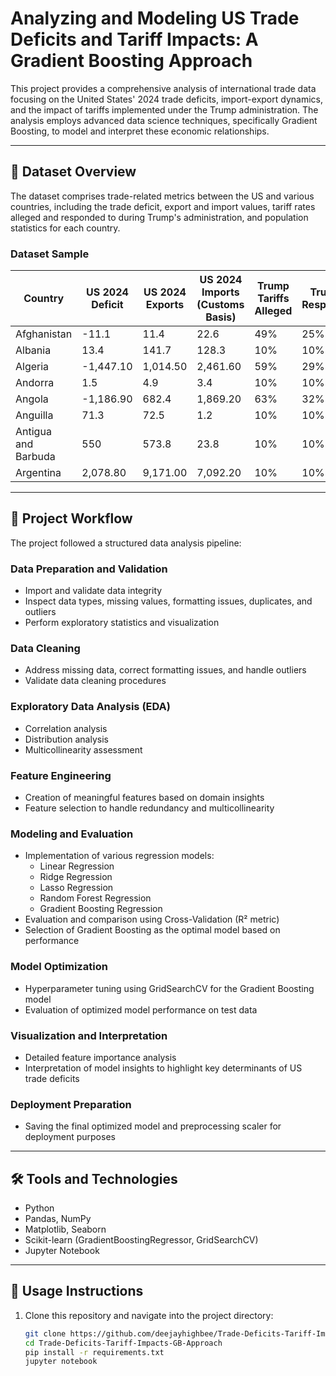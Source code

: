 # Analyzing and Modeling US Trade Deficits and Tariff Impacts: A Gradient Boosting Approach

This project provides a comprehensive analysis of international trade data focusing on the United States' 2024 trade deficits, import-export dynamics, and the impact of tariffs implemented under the Trump administration. The analysis employs advanced data science techniques, specifically Gradient Boosting, to model and interpret these economic relationships.

---

## 📂 Dataset Overview

The dataset comprises trade-related metrics between the US and various countries, including the trade deficit, export and import values, tariff rates alleged and responded to during Trump's administration, and population statistics for each country.

### **Dataset Sample**

| Country               | US 2024 Deficit | US 2024 Exports | US 2024 Imports (Customs Basis) | Trump Tariffs Alleged | Trump Response | Population |
|-----------------------|-----------------|-----------------|----------------------------------|-----------------------|----------------|------------|
| Afghanistan           | -11.1           | 11.4            | 22.6                             | 49%                   | 25%            | 41,454,761 |
| Albania               | 13.4            | 141.7           | 128.3                            | 10%                   | 10%            | 2,745,972  |
| Algeria               | -1,447.10       | 1,014.50        | 2,461.60                         | 59%                   | 29%            | 46,164,219 |
| Andorra               | 1.5             | 4.9             | 3.4                              | 10%                   | 10%            | 80,856     |
| Angola                | -1,186.90       | 682.4           | 1,869.20                         | 63%                   | 32%            | 36,749,906 |
| Anguilla              | 71.3            | 72.5            | 1.2                              | 10%                   | 10%            |             |
| Antigua and Barbuda   | 550             | 573.8           | 23.8                             | 10%                   | 10%            | 93,316     |
| Argentina             | 2,078.80        | 9,171.00        | 7,092.20                         | 10%                   | 10%            | 45,538,401 |

---

## 🚀 Project Workflow

The project followed a structured data analysis pipeline:

### **Data Preparation and Validation**
- Import and validate data integrity
- Inspect data types, missing values, formatting issues, duplicates, and outliers
- Perform exploratory statistics and visualization

### **Data Cleaning**
- Address missing data, correct formatting issues, and handle outliers
- Validate data cleaning procedures

### **Exploratory Data Analysis (EDA)**
- Correlation analysis
- Distribution analysis
- Multicollinearity assessment

### **Feature Engineering**
- Creation of meaningful features based on domain insights
- Feature selection to handle redundancy and multicollinearity

### **Modeling and Evaluation**
- Implementation of various regression models:
  - Linear Regression
  - Ridge Regression
  - Lasso Regression
  - Random Forest Regression
  - Gradient Boosting Regression
- Evaluation and comparison using Cross-Validation (R² metric)
- Selection of Gradient Boosting as the optimal model based on performance

### **Model Optimization**
- Hyperparameter tuning using GridSearchCV for the Gradient Boosting model
- Evaluation of optimized model performance on test data

### **Visualization and Interpretation**
- Detailed feature importance analysis
- Interpretation of model insights to highlight key determinants of US trade deficits

### **Deployment Preparation**
- Saving the final optimized model and preprocessing scaler for deployment purposes

---

## 🛠️ Tools and Technologies

- Python
- Pandas, NumPy
- Matplotlib, Seaborn
- Scikit-learn (GradientBoostingRegressor, GridSearchCV)
- Jupyter Notebook

---

## 📌 Usage Instructions

1. Clone this repository and navigate into the project directory:
   ```bash
   git clone https://github.com/deejayhighbee/Trade-Deficits-Tariff-Impacts-GB-Approach.git
   cd Trade-Deficits-Tariff-Impacts-GB-Approach
   pip install -r requirements.txt
   jupyter notebook
